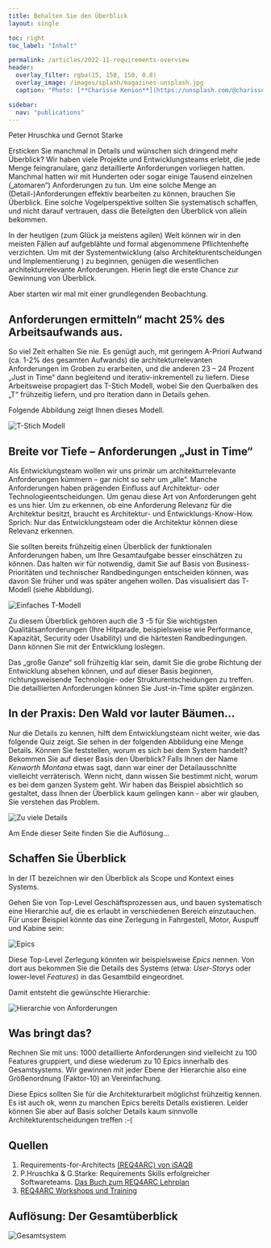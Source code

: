 ```yaml
---
title: Behalten Sie den Überblick
layout: single

toc: right
toc_label: "Inhalt"

permalink: /articles/2022-11-requirements-overview
header:
  overlay_filter: rgba(15, 150, 150, 0.8)
  overlay_image: /images/splash/magazines-unsplash.jpg
  caption: "Photo: [**Charisse Kenion**](https://unsplash.com/@charissek)"

sidebar:
  nav: "publications"
---
```



Peter Hruschka und Gernot Starke

Ersticken Sie manchmal in Details und wünschen sich dringend mehr Überblick?
Wir haben viele Projekte und Entwicklungsteams erlebt, die jede Menge feingranulare, ganz detaillierte Anforderungen vorliegen hatten. Manchmal hatten wir mit Hunderten oder sogar einige Tausend einzelnen („atomaren“) Anforderungen zu tun.
Um eine solche Menge an (Detail-)Anforderungen effektiv bearbeiten zu können, brauchen Sie Überblick. Eine solche Vogelperspektive sollten Sie systematisch schaffen, und nicht darauf vertrauen, dass die Beteilgten den Überblick von allein bekommen.

In der heutigen (zum Glück ja meistens agilen) Welt können wir in den meisten Fällen auf aufgeblähte und formal abgenommene Pflichtenhefte verzichten. Um mit der Systementwicklung (also Architekturentscheidungen und Implementierung ) zu beginnen, genügen die wesentlichen architekturrelevante Anforderungen. Hierin liegt die erste Chance zur Gewinnung von Überblick.

Aber starten wir mal mit einer grundlegenden Beobachtung.

## Anforderungen ermitteln“ macht 25% des Arbeitsaufwands aus.

So viel Zeit erhalten Sie nie. 
Es genügt auch, mit geringem A-Priori Aufwand (ca. 1-2% des gesamten Aufwands) die architekturrelevanten Anforderungen im Groben zu erarbeiten, und die anderen 23 – 24 Prozent „Just in Time“ dann begleitend und iterativ-inkrementell zu liefern. 
Diese Arbeitsweise propagiert das T-Stich Modell, wobei Sie den Querbalken des „T“ frühzeitig liefern, und pro Iteration dann in Details gehen.

Folgende Abbildung zeigt Ihnen dieses Modell. 

![T-Stich Modell](/images/articles/22-11-overview/t-stich.png)

## Breite vor Tiefe – Anforderungen „Just in Time“

Als Entwicklungsteam wollen wir uns primär um architekturrelevante Anforderungen kümmern – gar nicht so sehr um „alle“. 
Manche Anforderungen haben prägenden Einfluss auf Architektur- oder Technologieentscheidungen. Um genau diese Art von Anforderungen geht es uns hier. 
Um zu erkennen, ob eine Anforderung Relevanz für die Architektur besitzt, braucht es Architektur- und Entwicklungs-Know-How. 
Sprich: Nur das Entwicklungsteam oder die Architektur können diese Relevanz erkennen. 

Sie sollten bereits frühzeitig einen Überblick der funktionalen Anforderungen haben, um Ihre Gesamtaufgabe besser einschätzen zu können. 
Das halten wir für notwendig, damit Sie auf Basis von Business-Prioritäten und technischer Randbedingungen entscheiden können, was davon Sie früher und was später angehen wollen. 
Das visualisiert das T-Modell (siehe Abbildung).

![Einfaches T-Modell](/images/articles/22-11-overview/t-model-simple.png)

Zu  diesem Überblick gehören auch die 3 -5 für Sie wichtigsten Qualitätsanforderungen (Ihre Hitparade, beispielsweise wie Performance, Kapazität, Security oder Usability) und die härtesten Randbedingungen. 
Dann können Sie mit der Entwicklung loslegen. 

Das „große Ganze“ soll frühzeitig klar sein, damit Sie die grobe Richtung der Entwicklung absehen können, und auf dieser Basis beginnen, richtungsweisende Technologie- oder Strukturentscheidungen zu treffen. 
Die detaillierten Anforderungen können Sie Just-in-Time später ergänzen.


## In der Praxis: Den Wald vor lauter Bäumen...

Nur die Details zu kennen, hilft dem Entwicklungsteam nicht weiter, wie das folgende Quiz zeigt. 
Sie sehen in der folgenden Abbildung eine Menge Details. 
Können Sie feststellen, worum es sich bei dem System handelt? 
Bekommen Sie auf dieser Basis den Überblick? 
Falls Ihnen der Name _Kenworth Montana_ etwas sagt, dann war einer der Detailausschnitte vielleicht verräterisch. 
Wenn nicht, dann wissen Sie bestimmt nicht, worum es bei dem ganzen System geht.
Wir haben das Beispiel absichtlich so gestaltet, dass Ihnen der Überblick kaum gelingen kann - aber wir glauben, Sie verstehen das Problem.

![Zu viele Details](/images/articles/22-11-overview/too-many-details.png)

Am Ende dieser Seite finden Sie die Auflösung...

## Schaffen Sie Überblick

In der IT bezeichnen wir den Überblick als Scope und Kontext eines Systems. 

Gehen Sie von Top-Level Geschäftsprozessen aus, und bauen systematisch eine Hierarchie auf, die es erlaubt in verschiedenen Bereich einzutauchen. 
Für unser Beispiel könnte das eine Zerlegung in Fahrgestell, Motor, Auspuff und Kabine sein:

![Epics](/images/articles/22-11-overview/epics.webp)

Diese Top-Level Zerlegung könnten wir beispielsweise _Epics_ nennen.
Von dort aus bekommen Sie die Details des Systems (etwa: _User-Storys_ oder lower-level _Features_) in das Gesamtbild eingeordnet. 

Damit entsteht die gewünschte Hierarchie:

![Hierarchie von Anforderungen](/images/articles/22-11-overview/req-hierarchy.png)

## Was bringt das?
Rechnen Sie mit uns: 
1000 detaillierte Anforderungen sind vielleicht zu 100 Features gruppiert, und diese wiederum zu 10 Epics innerhalb des Gesamtsystems. 
Wir gewinnen mit jeder Ebene der Hierarchie also eine Größenordnung (Faktor-10) an Vereinfachung.

Diese Epics sollten Sie für die Architekturarbeit möglichst frühzeitig kennen. 
Es ist auch ok, wenn zu manchen Epics bereits Details existieren. 
Leider können Sie aber auf Basis solcher Details kaum sinnvolle Architekturentscheidungen treffen :-(


## Quellen

1. Requirements-for-Architects [(REQ4ARC) von iSAQB](https://www.isaqb.org/de/zertifizierungen/zertifizierungen-uebersicht/cpsa-advanced-level/req4arc-requirements-fuer-softwarearchitekten/)
2. P.Hruschka & G.Starke: Requirements Skills erfolgreicher Softwareteams. [Das Buch zum REQ4ARC Lehrplan](https://leanpub.com/requirements-skills)
3. [REQ4ARC Workshops und Training](https://arc42.de/termine)


## Auflösung: Der Gesamtüberblick

![Gesamtsystem](/images/articles/22-11-overview/overview.webp)




